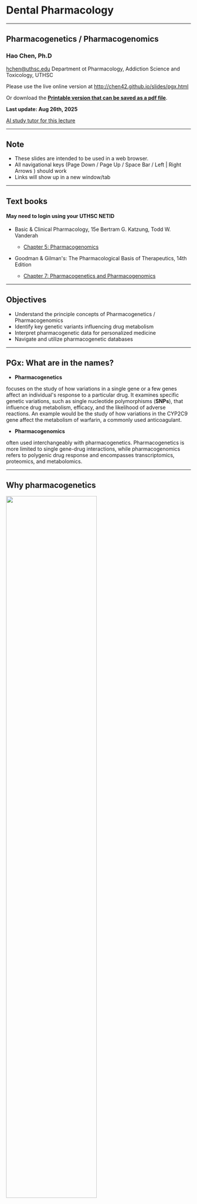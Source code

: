 # Dental Pharmacology

<hr>

## Pharmacogenetics / Pharmacogenomics

### Hao Chen, Ph.D

hchen@uthsc.edu Department ot Pharmacology, Addiction Science and Toxicology, UTHSC

Please use the live online version at http://chen42.github.io/slides/pgx.html

Or download the [**Printable version that can be saved as a pdf file**](http://chen42.github.io/slides/pgx.html?print-pdf#/).

<b>Last update: Aug 26th, 2025</b>

<a href="https://notebooklm.google.com/notebook/6bf15dba-6d7c-47f0-950f-936af6694300?authuser=1">AI study tutor for this lecture</a>

---

## Note

- These slides are intended to be used in a web browser.
- All navigational keys (Page Down / Page Up / Space Bar / Left | Right Arrows ) should work
- Links will show up in a new window/tab

---

## Text books

#### May need to login using your UTHSC NETID

- Basic & Clinical Pharmacology, 15e Bertram G. Katzung, Todd W. Vanderah
  - <a href="https://accesspharmacy-mhmedical-com.ezproxy.uthsc.edu/content.aspx?bookid=2988&sectionid=250594573" target=_new> Chapter 5: Pharmacogenomics </a>

- Goodman & Gilman's: The Pharmacological Basis of Therapeutics, 14th Edition
  - <a href="https://accessmedicine-mhmedical-com.ezproxy.uthsc.edu/content.aspx?bookid=3191&sectionid=268215725#1193227102" target=_new> Chapter 7: Pharmacogenetics and Pharmacogenomics </a>

---

<section id="objectives">

## Objectives

- Understand the principle concepts of Pharmacogenetics / Pharmacogenomics
- Identify key genetic variants influencing drug metabolism
- Interpret pharmacogenetic data for personalized medicine
- Navigate and utilize pharmacogenetic databases

---

## PGx: What are in the names?

- **Pharmacogenetics**

focuses on the study of how variations in a single gene or a few genes affect an individual's response to a particular drug. It examines specific genetic variations, such as single nucleotide polymorphisms (**SNPs**), that influence drug metabolism, efficacy, and the likelihood of adverse reactions. An example would be the study of how variations in the CYP2C9 gene affect the metabolism of warfarin, a commonly used anticoagulant.

- **Pharmacogenomics**

often used interchangeably with pharmacogenetics. Pharmacogenetics is more limited to single gene-drug interactions, while pharmacogenomics refers to polygenic drug response and encompasses transcriptomics, proteomics, and metabolomics.

---

## Why pharmacogenetics

<img src="./images/teaching/same_diag.webp" width=70%>

Note:
Responder vs non-responder
Safe vs sever side effect

---

## Factors affect drug responses (precision medicine)

<table><tr> <td width=25%>

<img src="./images/teaching/chatgpt_drug_factor.webp"> 
        Image Generated by ChatGPT, contains mistakes, for illustration purpose only

</td> <td>

- Drug (dose, route, formulation)
- Environment (diet, other drugs)
- Clinical (age, other infection, hormone, organ function, microbiome)
- **Genetic Factors**:
  - [Types of genetic variations](https://www.genome.gov/about-genomics/educational-resources/fact-sheets/human-genomic-variation)
    - Single Nucleotide Polymorphisms (SNPs, e.g., A->G; T->A)
    - Insertions and deletions (indels, e.g., AAACTAC->G; T-> ATAGATCG )
    - Structural variants (inversion, duplication, large deletion, large insertion)

  - Consequence: differences in
    - drug metabolism | drug transport | drug targets | genes regulated by drugs

- Pharmacokinetics (Absorption | Distribution | Metabolism | Excretion) and Pharmacodynamics

</td></tr></table>

---

## Gene vs alleles

<img src="./images/teaching/genes_allele_eye_color.png" width=60%>

[An allele is one of two or more versions of DNA sequence (a single base or a segment of bases) at a given genomic location.](https://www.genome.gov/genetics-glossary/Allele)

---

## How genes affect phenotypes

<img src="./images/teaching/mono-polygenic.png" width=70%>
<br>
Source: <a href="https://www.ncbi.nlm.nih.gov/pmc/articles/PMC8317496/figure/F1/" target=_new> DOI:10.1007/s11886-021-01540-0</a>

---

## Not all genetic variants are equal

- Variant Characteristics
  - Variants can differ by number of base pairs involved, gene location, and impact on the encoded protein.

- Population Characteristics
  - Individual variants can range from extremely rare (documented in a single individual) to very common (difficult to define a “wild type” allele).
  - Allele frequencies can vary significantly across different populations.

---

## A hypothetical example

- One metabolism gene have two alleles in the population, one is functional and one is not.
  - Individuals inherit two alleles with no function are poor-metabolizers (PM) of the drug
  - Those have one functional allele and one nonfunctional allele are intermediate metabolizers (IM)
  - Those have two functional alleles normal metabolizers (NM).
  - In many cases, there are also alleles that results in ultrarapid metabolizers (UM)
  - Thus, we expect to have PM - IM - NM - UM in the population

---

## What is a star allele

    !! make sure you understand this !! Read the text book by clicking on the image.

<table> <tr><td width=60%>

<a href="https://accessmedicine.mhmedical.com/content.aspx?bookid=3191&sectionid=268215725#1193227102" target=_new>
<center>
<img src="https://mgh.silverchair-cdn.com/mgh/content_public/book/3191/m_brun14_ch7_f002_1660821841.68021.png?Expires=1758030032&Signature=mEO9OPgmjFk7pi5Rl23Qx9RvJT4Cppyy~mM8RxMx-MHRs86hA8X8BHPduXz1sU1YWBMRXw~KslmcqNyTmaOCWV3HILfRMdyKIZdt6S-2fJi9HP9yFgDLQvs1BVjuQO8wXtBk-QmzOYtbf2HS3X5MX-hJeB70w14EcbI9Wgh2FbQOtfKeVz7EizrJL2raldgf1H1Oc0F6E77DBA0wS5a0lE~H~-mldhLEziDxsMY924003TsMm0c2m8~eDrpIm5ns-TTbANcmVWn5ZYHxcvM-4a5aIulsNsSTg7dIOtdetOQKHw5dqqZcL5VsWITt0YAEfGipbZzJ8hBJIW7ph9TaBg__&Key-Pair-Id=APKAIE5G5CRDK6RD3PGA" width=60%>

<center>
</a>

</td><td>

<b>Common CYP2C19 variants, haplotypes, star alleles, functional effects, and metabolizer status.</b>

The patterns of individual variants define _haplotypes_, which in turn are designated using specific star alleles.

\*1 is normal

<b>A</b> The patterns of individual variants define haplotypes, which in turn are designated using specific star alleles. CYP2C19\*1 has normal enzyme function.

<b>B</b> Each individual inherits two CYP2C19 alleles (one maternal and one paternal), as shown in panel B. The combination of alleles determines the total amount of CYP2C19 enzyme functional activity or metabolizer status.

<small>Source: Chapter 7: Pharmacogenetics and Pharmacogenomics Dan M. Roden; Sara L. Van Driest
</small>

</td></tr></table>

---

## CYP2D6

CYP2D6 contributes to hepatic metabolism of 25% of the drugs in clinical use

CYP2D6 metabolizes several opioid pain medications commonly used in dental practice (Codeine, tremadol, oxycodone)

<table> <tr><td width=50%>

  <img src=./images/teaching/cyp2d6_codeine.png> 
  </td>
  <td>

<img src=./images/teaching/cyp2d6_tradmadol.png> 
</td></tr></table>

Source: <a href="https://pubmed.ncbi.nlm.nih.gov/34267337/" target=_new> Eur J Hum Genet
. 2022 Oct;30(10):1105-1113. doi: 10.1038/s41431-021-00920-y. </a>

---

## CYP2D6 alleles

CYP2D6 is a highly polymorphic gene and contains 1536 variants, from which over 140 CYP2D6 alleles and 250 sub-alleles have been identified.

<table><tr><td width=60%>

<img src="./images/teaching/cyp2d6_polymorphism.png" width=90%>
</td><td>

The CYP2D6 activity conveyed by these haplotypes is indicated by colour-coded boxes (<font color="red">red</font>, non-functional variant; <font color="orange">orange</font>, decreased activity; <font color="green">green</font>, fully functional reference activity; <font color="blue">blue</font>, increased activity).

Panel <b>a</b>. Reference refers to reference human genome (assumed to be normal)

Panel <b>b</b>. SNV is single nucleotide variants (same as SNP), they are too small to show. *10 has SNP that reduced the function of the enzyme, *4 has SNPs that rendered the enzyme non-functional.

Panel <b>c</b>. Copy number variation includes deletions, duplications

Panel <b>d</b>. CYP2D7 and CYP2D8 are non-functional pseudogenes

Panel <b>e</b>. Different kind of repeats

Source: <a href="https://www.ncbi.nlm.nih.gov/pmc/articles/PMC5685293/" target=_new> NPJ Genom Med. 2016; 1: 15007.</a>

</td></tr></table>

---

## Assigning gene "dose" to alleles

<small>The complexity rises from variants (SNPs, Indels, SVs) to alleles (*1, *2, ...), lets makie the PGx information easier to use.
</small>

<table><tr><td width=50%>
       <img src="./images/teaching/cyp2d6_polymorphism.png" >
</td><td>
<img src="./images/teaching/genedose.png" width=70% >
</td></tr></table>

Source: <a href="https://pubmed.ncbi.nlm.nih.gov/34267337/" target=_new> Eur J Hum Genet
. 2022 Oct;30(10):1105-1113. doi: 10.1038/s41431-021-00920-y. </a>

---

## Translation of genotype to phenotype

<small> We need to consider both copies of the gene (by addiing their doses)</small>

<img src="./images/teaching/geno2pheno.png" width = 90%>

Source: <a href="https://pubmed.ncbi.nlm.nih.gov/34267337/" target=_new> Eur J Hum Genet
. 2022 Oct;30(10):1105-1113. doi: 10.1038/s41431-021-00920-y. </a>

---

## From predicted phenotype to personalized recommendation

<img src="./images/teaching/treatment_recommendation.png" width=80%>

Source: <a href="https://pubmed.ncbi.nlm.nih.gov/34267337/" target=_new> Eur J Hum Genet
. 2022 Oct;30(10):1105-1113. doi: 10.1038/s41431-021-00920-y. </a>

---

## CYP2D6 allele frequency differs by ethnic groups

<img src="./images/teaching/cyp2d6_allele_freq.png" width=50%>

Source: <a href="https://pubmed.ncbi.nlm.nih.gov/11972444/" target=_new> Pharmacogenomics . 2002 Mar;3(2):229-43. doi: 10.1517/14622416.3.2.229. </a>

---

## Same allele, different response between ethnic groups

<table><tr><td width=50%>

<img src="https://cdn.ncbi.nlm.nih.gov/pmc/blobs/d535/10264946/2fadf6b25f1c/CTS-16-1012-g003.jpg">
</td><td>

<font size=-1>
                
- Genetic background also plays a role (interacting with other genes)
                 
    - Three CYP2D6 substrates was used to test the function of this enzyme. (Rows)
                 
    - Each column is a genotype group (i.e. groups of alleles)

    - The \* indicates differences between ethnic groups.

</font>

DF, decreased function; FF, full function; IM, intermediate metabolizer; NF, null function;

NM, normal metabolizer; PM, poor metabolizer; UM, ultrarapid metabolizer.

</td></tr></table>
Source: <a href="https://www.ncbi.nlm.nih.gov/pmc/articles/PMC10264946/" target=_new> Clin Transl Sci. 2023 Jun; 16(6): 1012–1020.</a>

---

## Summary on PGx of CYP2D6

- Many genetic variants (SNPs, Indels, Structural variants)
- Many star alleles
- Gene dose score can be generated for each allele
- The effect of alleles on phenotype can be predicted based on gene dose
- The predicted phenotype classifies patents into different groups
  - PM, IM, NM, UM
- Customized guidelines are available for these group.
- But additional factors also contribute to the variability within each group (e.g. ethnicity)

---

## PGx of drug hypersensitivity

- Abacavir is used in the treatment of HIV
  - associated with hypersensitivity reactions in the skin
  - for many years appeared to be idiosyncratic, ie, of unknown mechanism.

- Abcavir specifically interact with with the product of HLA-B\*57:01

- <a href="https://www.nejm.org/doi/full/10.1056/NEJMoa0706135#core-r007" target=_new> HLA-B\*57:01 screening reduced the risk of hypersensitivity reaction to abacavir.</a>
  - Screening eliminated immunologically confirmed hypersensitivity reaction (0% in the prospective-screening group vs. 2.7% in the control group, P<0.001).
  - The results show that a pharmacogenetic test can be used to prevent a specific toxic effect of a drug.

- Genetic testing of the HLA-B\*57:01 for abacavir hypersensitivity has been rapidly incorporated.
  - <a href="https://clinicalinfo.hiv.gov/en/guidelines/hiv-clinical-guidelines-adult-and-adolescent-arv/what-start-initial-combination?view=full" target=_new> Clinical Guideline</a>

---

## Multigenic PGx traits

<table><tr><td width=50%>

<img src="./images/teaching/vitaminK.png">
</td><td>

- The pathway
  - Vitamin K is required for the activation of clotting factors
  - Warfarin interacts with VKORC1 to inhibit vitamin K and is used as an anticoagulant
- The regulators
  - S-Warfarin (more potent than R-Warfarin) is metabolized by CYP2C9
  - VKORC1 variants affect the dosing of warfarin
  - Vitamin K is metabolized by CYP4F2

</td></tr></table>

Source: <a href="https://pharmrev.aspetjournals.org/content/65/3/987" target= _new>Pharmacological Reviews July 2013, 65 (3) 987-1009; DOI: https://doi.org/10.1124/pr.112.007252</a>

---

## <a href="https://accessmedicine.mhmedical.com/content.aspx?bookid=3191&sectionid=268215725#1193227105" target=_new>PGx in clinical practice</a>

- Point-of-care testing
  - Genotyping is ordered at the time of drug prescription.
  - Each drug requires a separate assay.
- Pre-testing genotyping multiple drug response loci
  - Embedding this information in the patient's EHR.
- Barriers to widespread adoption
  - The need for solid evidence linking a variant to a variable drug response.
  - The variable outcome must be clinically significant.
  - Genetically guided advice should be provided, such as choosing a different drug or dose.

---

## A 12-gene pharmacogenetic panel prevents adverse drug reactions

<img src="./images/teaching/all_patients_side_effect.png">

<p align="left">
This study assessed 41,696 patients. Among them 6944 participants were genotyped for 50 germline variants in 12 genes, and those with an actionable variant (ie, a drug–gene interaction test result for which the Dutch Pharmacogenetics Working Group recommended a change to standard-of-care drug treatment).
<br>

The problem is that those without actionable variant also showed reduced side effect. Many comments were made in the follow up correspondence. The authored pointed out in their reply that the original analysis have pointed out "Casemix" (mixing of study population is different between groups) is the cause of similar effects. After correcting it, the difference reduced to 13% in All patients and increased to 39% in patients with actionable variants.

</p>
Source: <a href="https://pubmed.ncbi.nlm.nih.gov/36739136/" target=_new> Lancet
. 2023 Feb 4;401(10374):347-356. doi: 10.1016/S0140-6736(22)01841-4.</a>

---

## PGx resources

- <a href="https://cpicpgx.org/" target=_new>CPIC: Practice Guidelines by Clinical Pharmacogenetics Implementation Consortium </a>

- <a href="https://www.pharmgkb.org/" target=_new>PharmGKB: Pharmacogenomic information for individual drugs</a>

- <a href="https://www.fda.gov/drugs/scienceresearch/researchareas/pharmacogenetics/ucm083378.htm" target=_new> Pharmacogenomic markers in drug labeling by FDA</a>
